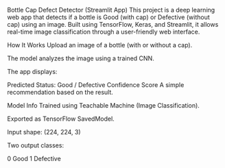 Bottle Cap Defect Detector (Streamlit App)
This project is a deep learning web app that detects if a bottle is Good (with cap) or Defective (without cap) using an image. Built using TensorFlow, Keras, and Streamlit, it allows real-time image classification through a user-friendly web interface.

 How It Works
Upload an image of a bottle (with or without a cap).

The model analyzes the image using a trained CNN.

The app displays:

Predicted Status: Good / Defective
Confidence Score
A simple recommendation based on the result.

Model Info
Trained using Teachable Machine (Image Classification).

Exported as TensorFlow SavedModel.

Input shape: (224, 224, 3)

Two output classes:

0 Good
1 Defective
